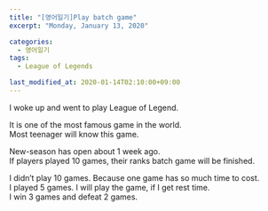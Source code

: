 ```yaml
---
title: "[영어일기]Play batch game"
excerpt: "Monday, January 13, 2020"

categories:
  - 영어일기
tags:
  - League of Legends

last_modified_at: 2020-01-14T02:10:00+09:00
---
```

I woke up and went to play League of Legend.  

It is one of the most famous game in the world.  
Most teenager will know this game.  

New-season has open about 1 week ago.  
If players played 10 games, their ranks batch game will be finished.  

I didn’t play 10 games. Because one game has so much time to cost.  
I played 5 games. I will play the game, if I get rest time.  
I win 3 games and defeat 2 games.  

